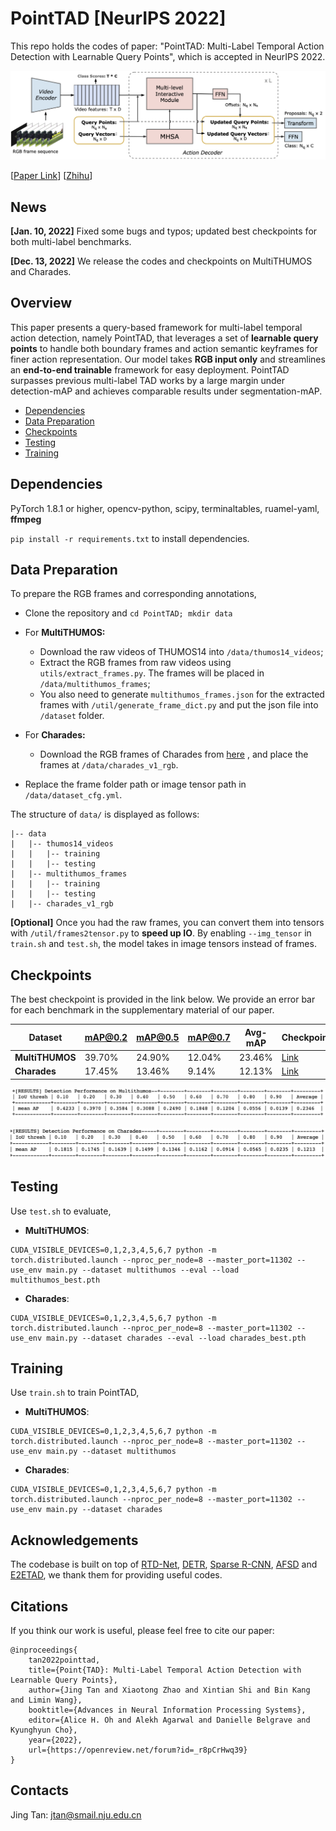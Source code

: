 # PointTAD [NeurIPS 2022]

This repo holds the codes of paper: "PointTAD: Multi-Label Temporal Action Detection with Learnable Query Points", which is accepted in NeurIPS 2022.

<img src="imgs/pointtad.png" alt="pointtad" style="zoom:60%;" />

[[Paper Link](https://openreview.net/pdf?id=_r8pCrHwq39)] [[Zhihu](https://zhuanlan.zhihu.com/p/591495791)]

## News

**[Jan. 10, 2022]** Fixed some bugs and typos; updated best checkpoints for both multi-label benchmarks.

**[Dec. 13, 2022]**  We release the codes and checkpoints on MultiTHUMOS and Charades.

## Overview

This paper presents a query-based framework for multi-label temporal action detection, namely PointTAD, that leverages a set of **learnable query points** to handle both boundary frames and action semantic keyframes for finer action representation. Our model takes **RGB input only** and streamlines an **end-to-end trainable** framework for easy deployment. PointTAD surpasses previous multi-label TAD works by a large margin under detection-mAP and achieves comparable results under segmentation-mAP.

- [Dependencies](#dependencies)
- [Data Preparation](#data-preparation)
- [Checkpoints](#checkpoints)
- [Testing](#testing)
- [Training](#training)

## Dependencies

PyTorch 1.8.1 or higher, opencv-python, scipy, terminaltables, ruamel-yaml, **ffmpeg**

`pip install -r requirements.txt` to install dependencies.

## Data Preparation

To prepare the RGB frames and corresponding annotations,

- Clone the repository and `cd PointTAD; mkdir data` 
- For **MultiTHUMOS:** 
  - Download the raw videos of THUMOS14 into `/data/thumos14_videos`;
  - Extract the RGB frames from raw videos using  `utils/extract_frames.py`.  The frames will be placed in `/data/multithumos_frames`;
  - You also need to generate `multithumos_frames.json` for the extracted frames with  `/util/generate_frame_dict.py` and put the json file into `/dataset` folder.
- For **Charades:** 
  - Download the RGB frames of Charades from [here](https://prior.allenai.org/projects/charades) , and place the frames at  `/data/charades_v1_rgb`.

- Replace the frame folder path or image tensor path in `/data/dataset_cfg.yml`.

The structure of `data/` is displayed as follows:

```
|-- data
|   |-- thumos14_videos
|   |   |-- training
|   |   |-- testing
|   |-- multithumos_frames
|   |   |-- training
|   |   |-- testing
|   |-- charades_v1_rgb
```

**[Optional]** Once you had the raw frames, you can convert them into tensors with `/util/frames2tensor.py` to **speed up IO**. By enabling  `--img_tensor` in `train.sh` and `test.sh`, the model takes in image tensors instead of frames.

## Checkpoints

The best checkpoint is provided in the link below. We provide an error bar for each benchmark in the supplementary material of our paper.

| Dataset         | mAP@0.2 | mAP@0.5 | mAP@0.7 | Avg-mAP | Checkpoint                                                   |
| --------------- | ------- | ------- | ------- | ------- | ------------------------------------------------------------ |
| **MultiTHUMOS** | 39.70%  | 24.90%  | 12.04%  | 23.46%  | [Link](https://drive.google.com/file/d/1GhaxMOpknRlidENIsJIZ3Cl_o_vcGnoH/view?usp=sharing) |
| **Charades**    | 17.45%  | 13.46%  | 9.14%   | 12.13%  | [Link](https://drive.google.com/file/d/1NDogh-us8GQ1kYA-eSR-yjN3MksH4USG/view?usp=sharing) |

![image-20230108105441363](imgs/image-20230108105441363.png)

![image-20230108112946729](imgs/image-20230108112946729.png)

## Testing

Use `test.sh` to evaluate,

- **MultiTHUMOS**:  

```
CUDA_VISIBLE_DEVICES=0,1,2,3,4,5,6,7 python -m torch.distributed.launch --nproc_per_node=8 --master_port=11302 --use_env main.py --dataset multithumos --eval --load multithumos_best.pth
```

- **Charades**:

```
CUDA_VISIBLE_DEVICES=0,1,2,3,4,5,6,7 python -m torch.distributed.launch --nproc_per_node=8 --master_port=11302 --use_env main.py --dataset charades --eval --load charades_best.pth
```

## Training 

Use `train.sh` to train PointTAD,

- **MultiTHUMOS**:

`````````
CUDA_VISIBLE_DEVICES=0,1,2,3,4,5,6,7 python -m torch.distributed.launch --nproc_per_node=8 --master_port=11302 --use_env main.py --dataset multithumos
`````````

- **Charades**:

````
CUDA_VISIBLE_DEVICES=0,1,2,3,4,5,6,7 python -m torch.distributed.launch --nproc_per_node=8 --master_port=11302 --use_env main.py --dataset charades
````

## Acknowledgements

The codebase is built on top of [RTD-Net](https://github.com/MCG-NJU/RTD-Action), [DETR](https://github.com/facebookresearch/detr), [Sparse R-CNN](https://github.com/PeizeSun/SparseR-CNN), [AFSD](https://github.com/TencentYoutuResearch/ActionDetection-AFSD/) and [E2ETAD](https://github.com/xlliu7/E2E-TAD), we thank them for providing useful codes.

## Citations

If you think our work is useful, please feel free to cite our paper:

```
@inproceedings{
	tan2022pointtad,
	title={Point{TAD}: Multi-Label Temporal Action Detection with Learnable Query Points},
	author={Jing Tan and Xiaotong Zhao and Xintian Shi and Bin Kang and Limin Wang},
	booktitle={Advances in Neural Information Processing Systems},
	editor={Alice H. Oh and Alekh Agarwal and Danielle Belgrave and Kyunghyun Cho},
	year={2022},
	url={https://openreview.net/forum?id=_r8pCrHwq39}
}
```

## Contacts

Jing Tan: jtan@smail.nju.edu.cn
